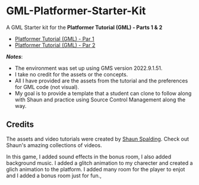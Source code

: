# GML-Platformer-Starter-Kit

A GML Starter kit for the **Platformer Tutorial (GML) - Parts 1 & 2**  

* [Platformer Tutorial (GML) - Par 1](https://youtu.be/2z4981CxFkw)
* [Platformer Tutorial (GML) - Par 2](https://youtu.be/CUFm5DZm-A8)

***Notes***: 

* The environment was set up using GMS version 2022.9.1.51. 
* I take no credit for the assets or the concepts.
* All I have provided are the assets from the tutorial and the preferences for GML code (not visual).
* My goal is to provide a template that a student can clone to follow along with Shaun and practice using Source Control Management along the way.

## Credits
The assets and video tutorials were created by [Shaun Spalding](https://www.youtube.com/c/ShaunSpalding).
Check out Shaun's amazing collections of videos.

In this game, I added sound effects in the bonus room, I also added background music. I added a glitch animation to my charecter and created a glich animation to the platform. I added many room for the player to enjot and I added a bonus room just for fun.,
